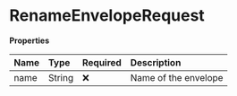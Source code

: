 # RenameEnvelopeRequest

**Properties**

| Name | Type   | Required | Description          |
| :--- | :----- | :------- | :------------------- |
| name | String | ❌       | Name of the envelope |
